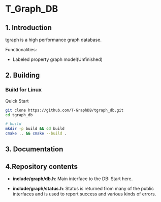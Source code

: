 # T_Graph_DB


## 1. Introduction
tgraph is a high performance graph database.

Functionalities:
* Labeled property graph model(Unfinished)

## 2. Building

### Build for Linux
Quick Start
```bash
git clone https://github.com/T-GraphDB/tgraph_db.git
cd tgraph_db

# build 
mkdir -p build && cd build
cmake .. && cmake --build .
```

## 3. Documentation

## 4.Repository contents

* **include/graph/db.h**: Main interface to the DB: Start here.

* **include/graph/status.h**: Status is returned from many of the public interfaces and is used to report success and various kinds of errors.
